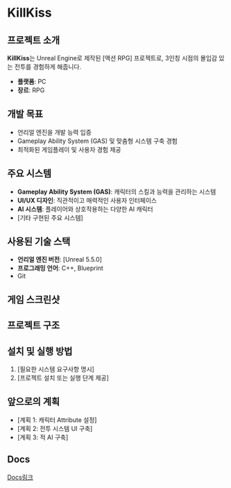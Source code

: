 # KillKiss

## 프로젝트 소개

**KillKiss**는 Unreal Engine로 제작된 [액션 RPG] 프로젝트로, 3인칭 시점의 몰입감 있는 전투를 경험하게 해줍니다.

- **플랫폼**: PC
- **장르**: RPG

## 개발 목표

- 언리얼 엔진을 개발 능력 입증
- Gameplay Ability System (GAS) 및 맞춤형 시스템 구축 경험
- 최적화된 게임플레이 및 사용자 경험 제공

## 주요 시스템

- **Gameplay Ability System (GAS)**: 캐릭터의 스킬과 능력을 관리하는 시스템
- **UI/UX 디자인**: 직관적이고 매력적인 사용자 인터페이스
- **AI 시스템**: 플레이어와 상호작용하는 다양한 AI 캐릭터
- [기타 구현된 주요 시스템]

## 사용된 기술 스택

- **언리얼 엔진 버전**: [Unreal 5.5.0]
- **프로그래밍 언어**: C++, Blueprint
- Git

## 게임 스크린샷


## 프로젝트 구조

## 설치 및 실행 방법

1. [필요한 시스템 요구사항 명시]
2. [프로젝트 설치 또는 실행 단계 제공]

## 앞으로의 계획

- [계획 1: 캐릭터 Attribute 설정]
- [계획 2: 전투 시스템 UI 구축]
- [계획 3: 적 AI 구축]

## Docs

[Docs링크](https://killkissdocs-545b3b.gitlab.io/killkiss.html)